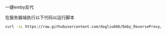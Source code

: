 一键emby反代

在服务器端执行以下代码以运行脚本
```bash
curl -sL https://raw.githubusercontent.com/dogliu666/Emby_ReverseProxy/refs/heads/main/Proxy_Louis.sh | bash
```
